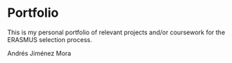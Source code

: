 # Portfolio
This is my personal portfolio of relevant projects and/or coursework for the ERASMUS selection process.

Andrés Jiménez Mora
